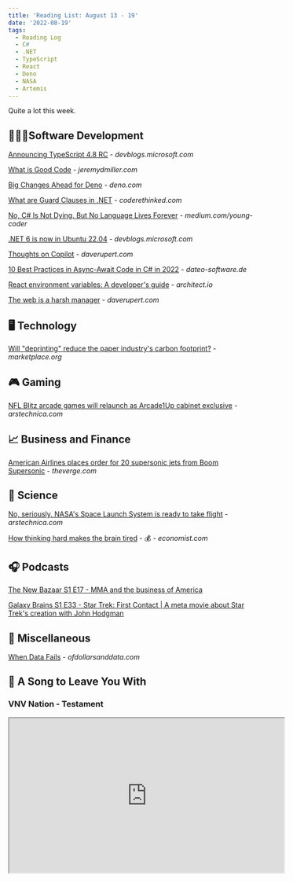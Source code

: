 ```yaml
---
title: 'Reading List: August 13 - 19'
date: '2022-08-19'
tags:
  - Reading Log
  - C#
  - .NET
  - TypeScript
  - React
  - Deno
  - NASA
  - Artemis
---
```


Quite a lot this week.
<!-- excerpt -->

<div class="reading-log"></div>

## 👨🏼‍💻Software Development

[Announcing TypeScript 4.8 RC](https://devblogs.microsoft.com/typescript/announcing-typescript-4-8-rc/) - *devblogs.microsoft.com*

[What is Good Code](https://jeremydmiller.com/2022/08/09/what-is-good-code/) - *jeremydmiller.com*

[Big Changes Ahead for Deno](https://deno.com/blog/changes) - *deno.com*

[What are Guard Clauses in .NET](https://coderethinked.com/what-are-guard-clauses-in-net/) - *coderethinked.com*

[No, C# Is Not Dying. But No Language Lives Forever](https://medium.com/young-coder/no-c-is-not-dying-but-no-language-lives-forever-3f841aeeaf55) - *medium.com/young-coder*

[.NET 6 is now in Ubuntu 22.04](https://devblogs.microsoft.com/dotnet/dotnet-6-is-now-in-ubuntu-2204/) - *devblogs.microsoft.com*

[Thoughts on Copilot](https://daverupert.com/2022/08/github-copilot/) - *daverupert.com*

[10 Best Practices in Async-Await Code in C# in 2022](https://dateo-software.de/blog/best-practices-async-await/) - *dateo-software.de*

[React environment variables: A developer's guide](https://www.architect.io/blog/2022-08-16/react-environment-variables-developers-guide/) - *architect.io*

[The web is a harsh manager](https://daverupert.com/2022/08/web-is-a-harsh-manager/) - *daverupert.com*

## 🖥 Technology

[Will "deprinting" reduce the paper industry's carbon footprint?](https://www.marketplace.org/2022/08/17/will-deprinting-reduce-the-paper-industrys-carbon-footprint/) - *marketplace.org*

## 🎮 Gaming

[NFL Blitz arcade games will relaunch as Arcade1Up cabinet exclusive](https://arstechnica.com/gaming/2022/08/nfl-blitz-arcade-games-will-relaunch-as-arcade1up-cabinet-exclusive/) - *arstechnica.com*

## 📈 Business and Finance

[American Airlines places order for 20 supersonic jets from Boom Supersonic](https://www.theverge.com/2022/8/16/23308514/american-airlines-boom-supersonic-jet-order) - *theverge.com*

## 🔬 Science

[No, seriously, NASA's Space Launch System is ready to take flight](https://arstechnica.com/science/2022/08/nasa-declares-that-its-space-launch-system-rocket-is-now-ready-to-fly/) - *arstechnica.com*

[How thinking hard makes the brain tired](https://www.economist.com/science-and-technology/2022/08/11/how-thinking-hard-makes-the-brain-tired) - 💰 - *economist.com*

## 🎧 Podcasts

[The New Bazaar S1 E17 - MMA and the business of America](https://shows.acast.com/the-new-bazaar/episodes/mma-and-the-business-of-america)

[Galaxy Brains S1 E33 - Star Trek: First Contact | A meta movie about Star Trek's creation with John Hodgman](https://podcasts.apple.com/us/podcast/star-trek-first-contact-a-meta-movie-about-star/id1562785021?i=1000543045178)

## 🎒 Miscellaneous

[When Data Fails](https://ofdollarsanddata.com/when-data-fails/) - *ofdollarsanddata.com*

## 🎵 A Song to Leave You With

### VNV Nation - Testament

<fit-vids>
    <iframe
        width="560"
        height="315"
        src="https://www.youtube.com/embed/9kf0BiM6Unc"
        title="VNV Nation - Testament"
        allow="accelerometer; autoplay; clipboard-write; encrypted-media; gyroscope; picture-in-picture"
        allowfullscreen></iframe>
</fit-vids>